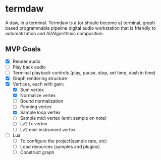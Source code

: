 # termdaw
A daw, in a terminal.
Termdaw is a (or should become a) terminal, graph based programmable pipeline digital audio workstation that is friendly to automatization and AI/Algorithmic composition.

## MVP Goals
- [x] Render audio
- [ ] Play back audio
- [ ] Terminal playback controls (play, pause, stop, set time, dash in time)
- [x] Graph rendering structure
- [x] Vertices, each with gain:
  - [x] Sum vertex
  - [x] Normalize vertex
  - [ ] Bound normalization
  - [ ] Panning vertex
  - [x] Sample loop vertex
  - [ ] Sample midi vertex (emit sample on note)
  - [ ] Lv2 fx vertex
  - [ ] Lv2 midi instrument vertex
- [ ] Lua
  - [ ] To configure the project(sample rate, etc)
  - [ ] Load resources (samples and plugins)
  - [ ] Construct graph
